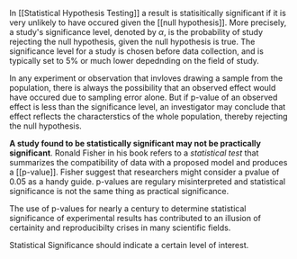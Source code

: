 In [[Statistical Hypothesis Testing]] a result is statisitically significant if it is very unlikely to have occured given the [[null hypothesis]]. More precisely, a study's significance level, denoted by $\alpha$, is the probability of study rejecting the null hypothesis, given the null hypothesis is true. The significance level for a study is chosen before data collection, and is typically set to $5\%$ or much lower depednding on the field of study. 

In any experiment or observation that invloves drawing a sample from the population, there is always the possibility that an observed effect would have occured due to sampling error alone. But if p-value of an observed effect is less than the significance level, an investigator may conclude that effect reflects the characterstics of the whole population, thereby rejecting the null hypothesis.

**A study found to be statistically significant may not be practically significant**.
Ronald Fisher in his book refers to a _statistical test_ that summarizes  the compatibility of data with a proposed model and produces a [[p-value]]. Fisher suggest that researchers might consider a pvalue of 0.05  as a handy guide. p-values are regulary misinterpreted and statistical significance is not the same thing as practical significance.

The use of p-values for nearly a century to determine statistical significance of experimental results has contributed to an illusion of certainity and reproducibilty crises in many scientific fields.

Statistical Significance should indicate a certain level of interest.

